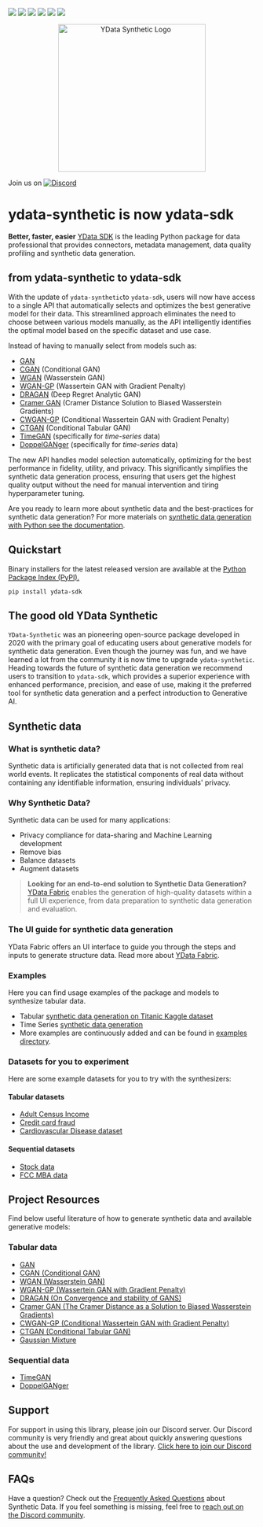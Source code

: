 ![](https://img.shields.io/pypi/status/ydata-sdk)
[![](https://pepy.tech/badge/ydata-synthetic)](https://pypi.org/project/ydata-synthetic/)
![](https://img.shields.io/badge/python-3.9%20%7C%203.10%20%7C%203.11%20%7C%203.12-blue)
[![](https://img.shields.io/pypi/v/ydata-synthetic)](https://pypi.org/project/ydata-sdk/)
![](https://img.shields.io/github/license/ydataai/ydata-synthetic)
<img referrerpolicy="no-referrer-when-downgrade" src="https://static.scarf.sh/a.png?x-pxid=ab07c7a0-c1ee-481e-9368-baf70185cf40" />

<p align="center"><img width="300" src="https://assets.ydata.ai/oss/ydata-synthetic_black.png" alt="YData Synthetic Logo"></p>

Join us on [![Discord](https://img.shields.io/badge/Discord-7289DA?style=for-the-badge&logo=discord&logoColor=white)](https://tiny.ydata.ai/dcai-ydata-synthetic)

# ydata-synthetic is now ydata-sdk
**Better, faster, easier**
[YData SDK](https://docs.sdk.ydata.ai/latest/) is the leading Python package for data professional that provides connectors, metadata management, data quality profiling and synthetic data generation.


## from ydata-synthetic to ydata-sdk
With the update of `ydata-synthetic`to `ydata-sdk`, users will now have access to a single API that automatically selects and optimizes
the best generative model for their data. This streamlined approach eliminates the need to choose between
various models manually, as the API intelligently identifies the optimal model based on the specific dataset and use case.

Instead of having to manually select from models such as:

- [GAN](https://arxiv.org/abs/1406.2661)
- [CGAN](https://arxiv.org/abs/1411.1784) (Conditional GAN)
- [WGAN](https://arxiv.org/abs/1701.07875) (Wasserstein GAN)
- [WGAN-GP](https://arxiv.org/abs/1704.00028) (Wassertein GAN with Gradient Penalty)
- [DRAGAN](https://arxiv.org/pdf/1705.07215.pdf) (Deep Regret Analytic GAN)
- [Cramer GAN](https://arxiv.org/abs/1705.10743) (Cramer Distance Solution to Biased Wasserstein Gradients)
- [CWGAN-GP](https://cameronfabbri.github.io/papers/conditionalWGAN.pdf) (Conditional Wassertein GAN with Gradient Penalty)
- [CTGAN](https://arxiv.org/pdf/1907.00503.pdf) (Conditional Tabular GAN)
- [TimeGAN](https://papers.nips.cc/paper/2019/file/c9efe5f26cd17ba6216bbe2a7d26d490-Paper.pdf) (specifically for *time-series* data)
- [DoppelGANger](https://dl.acm.org/doi/pdf/10.1145/3419394.3423643) (specifically for *time-series* data)

The new API handles model selection automatically, optimizing for the best performance in fidelity, utility, and privacy.
This significantly simplifies the synthetic data generation process, ensuring that users get the highest quality output without
the need for manual intervention and tiring hyperparameter tuning.

Are you ready to learn more about synthetic data and the best-practices for synthetic data generation? 
For more materials on [synthetic data generation with Python see the documentation](https://docs.fabric.ydata.ai/latest/sdk/).

## Quickstart
Binary installers for the latest released version are available at the [Python Package Index (PyPI).](https://pypi.org/project/ydata-sdk/)
```commandline
pip install ydata-sdk
```

## The good old YData Synthetic
`YData-Synthetic` was an pioneering open-source package developed in 2020 with the primary goal of educating users about generative models for synthetic data generation. 
Even though the journey was fun, and we have learned a lot from the community it is now time to upgrade `ydata-synthetic`.
Heading towards the future of synthetic data generation we recommend users to transition to `ydata-sdk`, which provides a superior experience with enhanced performance, precision, and ease of use, making it the preferred tool for synthetic data generation and a perfect introduction to Generative AI. 

## Synthetic data
### What is synthetic data?
Synthetic data is artificially generated data that is not collected from real world events. It replicates the statistical components of real data without containing any identifiable information, ensuring individuals' privacy.

### Why Synthetic Data?
Synthetic data can be used for many applications:
  - Privacy compliance for data-sharing and Machine Learning development
  - Remove bias
  - Balance datasets
  - Augment datasets

> **Looking for an end-to-end solution to Synthetic Data Generation?**<br>
> [YData Fabric](https://ydata.ai/products/synthetic_data) enables the generation of high-quality datasets within a full UI experience, from data preparation to synthetic data generation and evaluation.<br>


### The UI guide for synthetic data generation

YData Fabric offers an UI interface to guide you through the steps and inputs to generate structure data.
Read more about [YData Fabric](https://ydata.ai/products/fabric).

### Examples
Here you can find usage examples of the package and models to synthesize tabular data.
  - Tabular [synthetic data generation on Titanic Kaggle dataset](https://github.com/ydataai/ydata-sdk/blob/main/examples/synthesizers/regular_quickstart.py)
  - Time Series [synthetic data generation]('https://github.com/ydataai/ydata-sdk/blob/main/examples/synthesizers/time_series_quickstart.py')
  - More examples are continuously added and can be found in [examples directory](https://github.com/ydataai/ydata-sdk/tree/main/examples).

### Datasets for you to experiment
Here are some example datasets for you to try with the synthesizers:
#### Tabular datasets
- [Adult Census Income](https://www.kaggle.com/datasets/uciml/adult-census-income)
- [Credit card fraud](https://www.kaggle.com/mlg-ulb/creditcardfraud)
- [Cardiovascular Disease dataset](https://www.kaggle.com/datasets/sulianova/cardiovascular-disease-dataset)

#### Sequential datasets
- [Stock data](https://github.com/ydataai/ydata-synthetic/tree/master/data)
- [FCC MBA data](https://github.com/ydataai/ydata-synthetic/tree/master/data)

## Project Resources

Find below useful literature of how to generate synthetic data and available generative models:

### Tabular data
  - [GAN](https://arxiv.org/abs/1406.2661)
  - [CGAN (Conditional GAN)](https://arxiv.org/abs/1411.1784)
  - [WGAN (Wasserstein GAN)](https://arxiv.org/abs/1701.07875)
  - [WGAN-GP (Wassertein GAN with Gradient Penalty)](https://arxiv.org/abs/1704.00028)
  - [DRAGAN (On Convergence and stability of GANS)](https://arxiv.org/pdf/1705.07215.pdf)
  - [Cramer GAN (The Cramer Distance as a Solution to Biased Wasserstein Gradients)](https://arxiv.org/abs/1705.10743)
  - [CWGAN-GP (Conditional Wassertein GAN with Gradient Penalty)](https://cameronfabbri.github.io/papers/conditionalWGAN.pdf)
  - [CTGAN (Conditional Tabular GAN)](https://arxiv.org/pdf/1907.00503.pdf)
  - [Gaussian Mixture](https://towardsdatascience.com/gaussian-mixture-models-explained-6986aaf5a95)

### Sequential data
  - [TimeGAN](https://papers.nips.cc/paper/2019/file/c9efe5f26cd17ba6216bbe2a7d26d490-Paper.pdf)
  - [DoppelGANger](https://dl.acm.org/doi/pdf/10.1145/3419394.3423643)


## Support
For support in using this library, please join our Discord server. Our Discord community is very friendly and great about quickly answering questions about the use and development of the library. [Click here to join our Discord community!](https://tiny.ydata.ai/dcai-ydata-synthetic)

## FAQs
Have a question? Check out the [Frequently Asked Questions](https://ydata.ai/resources/10-most-asked-questions-on-ydata-synthetic) about Synthetic Data. If you feel something is missing, feel free to [reach out on the Discord community](https://tiny.ydata.ai/dcai-ydata-synthetic).
